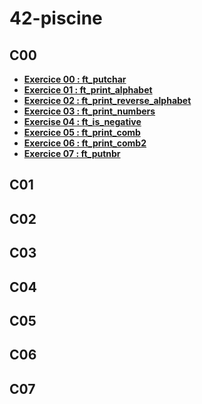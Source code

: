 # 42-piscine

## C00
 - **[Exercice 00 : ft_putchar](https://github.com/tazerotu/42-School/Piscine/C00/ex00)**
 - **[Exercice 01 : ft_print_alphabet](https://github.com/tazerotu/42-School/Piscine/C00/ex01)**
 - **[Exercice 02 : ft_print_reverse_alphabet](https://github.com/tazerotu/42-School/Piscine/C00/ex02)**
 - **[Exercice 03 : ft_print_numbers](https://github.com/tazerotu/42-School/Piscine/C00/ex03)**
 - **[Exercise 04 : ft_is_negative](https://github.com/tazerotu/42-School/Piscine/C00/ex04)**
 - **[Exercice 05 : ft_print_comb](https://github.com/tazerotu/42-School/Piscine/C00/ex05)**
 - **[Exercice 06 : ft_print_comb2](https://github.com/tazerotu/42-School/Piscine/C00/ex06)**
 - **[Exercice 07 : ft_putnbr](https://github.com/tazerotu/42-School/Piscine/C00/ex07)**

## C01

## C02

## C03

## C04

## C05

## C06

## C07
